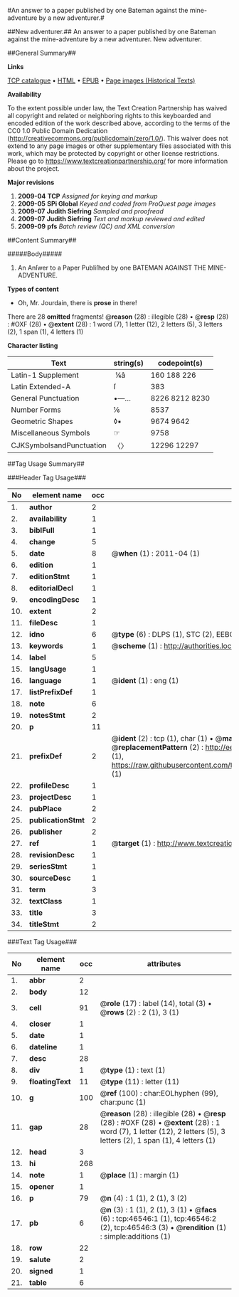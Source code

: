 #An answer to a paper published by one Bateman against the mine-adventure by a new adventurer.#

##New adventurer.##
An answer to a paper published by one Bateman against the mine-adventure by a new adventurer.
New adventurer.

##General Summary##

**Links**

[TCP catalogue](http://www.ota.ox.ac.uk/tcp/)  • 
[HTML](http://tei.it.ox.ac.uk/tcp/Texts-HTML/free/A25/A25541.html)  • 
[EPUB](http://tei.it.ox.ac.uk/tcp/Texts-EPUB/free/A25/A25541.epub) • 
[Page images (Historical Texts)](https://historicaltexts.jisc.ac.uk/eebo-11174952e)

**Availability**

To the extent possible under law, the Text Creation Partnership has waived all copyright and related or neighboring rights to this keyboarded and encoded edition of the work described above, according to the terms of the CC0 1.0 Public Domain Dedication (http://creativecommons.org/publicdomain/zero/1.0/). This waiver does not extend to any page images or other supplementary files associated with this work, which may be protected by copyright or other license restrictions. Please go to https://www.textcreationpartnership.org/ for more information about the project.

**Major revisions**

1. __2009-04__ __TCP__ *Assigned for keying and markup*
1. __2009-05__ __SPi Global__ *Keyed and coded from ProQuest page images*
1. __2009-07__ __Judith Siefring__ *Sampled and proofread*
1. __2009-07__ __Judith Siefring__ *Text and markup reviewed and edited*
1. __2009-09__ __pfs__ *Batch review (QC) and XML conversion*

##Content Summary##

#####Body#####

1. An Anſwer to a Paper Publiſhed by one BATEMAN AGAINST THE
MINE-ADVENTURE.

**Types of content**

  * Oh, Mr. Jourdain, there is **prose** in there!

There are 28 **omitted** fragments! 
 @__reason__ (28) : illegible (28)  •  @__resp__ (28) : #OXF (28)  •  @__extent__ (28) : 1 word (7), 1 letter (12), 2 letters (5), 3 letters (2), 1 span (1), 4 letters (1)

**Character listing**


|Text|string(s)|codepoint(s)|
|---|---|---|
|Latin-1 Supplement| ¼â|160 188 226|
|Latin Extended-A|ſ|383|
|General Punctuation|•—…|8226 8212 8230|
|Number Forms|⅙|8537|
|Geometric Shapes|◊▪|9674 9642|
|Miscellaneous Symbols|☞|9758|
|CJKSymbolsandPunctuation|〈〉|12296 12297|

##Tag Usage Summary##

###Header Tag Usage###

|No|element name|occ|attributes|
|---|---|---|---|
|1.|__author__|2||
|2.|__availability__|1||
|3.|__biblFull__|1||
|4.|__change__|5||
|5.|__date__|8| @__when__ (1) : 2011-04 (1)|
|6.|__edition__|1||
|7.|__editionStmt__|1||
|8.|__editorialDecl__|1||
|9.|__encodingDesc__|1||
|10.|__extent__|2||
|11.|__fileDesc__|1||
|12.|__idno__|6| @__type__ (6) : DLPS (1), STC (2), EEBO-CITATION (1), OCLC (1), VID (1)|
|13.|__keywords__|1| @__scheme__ (1) : http://authorities.loc.gov/ (1)|
|14.|__label__|5||
|15.|__langUsage__|1||
|16.|__language__|1| @__ident__ (1) : eng (1)|
|17.|__listPrefixDef__|1||
|18.|__note__|6||
|19.|__notesStmt__|2||
|20.|__p__|11||
|21.|__prefixDef__|2| @__ident__ (2) : tcp (1), char (1)  •  @__matchPattern__ (2) : ([0-9\-]+):([0-9IVX]+) (1), (.+) (1)  •  @__replacementPattern__ (2) : http://eebo.chadwyck.com/downloadtiff?vid=$1&page=$2 (1), https://raw.githubusercontent.com/textcreationpartnership/Texts/master/tcpchars.xml#$1 (1)|
|22.|__profileDesc__|1||
|23.|__projectDesc__|1||
|24.|__pubPlace__|2||
|25.|__publicationStmt__|2||
|26.|__publisher__|2||
|27.|__ref__|1| @__target__ (1) : http://www.textcreationpartnership.org/docs/. (1)|
|28.|__revisionDesc__|1||
|29.|__seriesStmt__|1||
|30.|__sourceDesc__|1||
|31.|__term__|3||
|32.|__textClass__|1||
|33.|__title__|3||
|34.|__titleStmt__|2||


###Text Tag Usage###

|No|element name|occ|attributes|
|---|---|---|---|
|1.|__abbr__|2||
|2.|__body__|12||
|3.|__cell__|91| @__role__ (17) : label (14), total (3)  •  @__rows__ (2) : 2 (1), 3 (1)|
|4.|__closer__|1||
|5.|__date__|1||
|6.|__dateline__|1||
|7.|__desc__|28||
|8.|__div__|1| @__type__ (1) : text (1)|
|9.|__floatingText__|11| @__type__ (11) : letter (11)|
|10.|__g__|100| @__ref__ (100) : char:EOLhyphen (99), char:punc (1)|
|11.|__gap__|28| @__reason__ (28) : illegible (28)  •  @__resp__ (28) : #OXF (28)  •  @__extent__ (28) : 1 word (7), 1 letter (12), 2 letters (5), 3 letters (2), 1 span (1), 4 letters (1)|
|12.|__head__|3||
|13.|__hi__|268||
|14.|__note__|1| @__place__ (1) : margin (1)|
|15.|__opener__|1||
|16.|__p__|79| @__n__ (4) : 1 (1), 2 (1), 3 (2)|
|17.|__pb__|6| @__n__ (3) : 1 (1), 2 (1), 3 (1)  •  @__facs__ (6) : tcp:46546:1 (1), tcp:46546:2 (2), tcp:46546:3 (3)  •  @__rendition__ (1) : simple:additions (1)|
|18.|__row__|22||
|19.|__salute__|2||
|20.|__signed__|1||
|21.|__table__|6||
